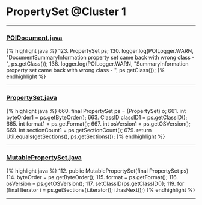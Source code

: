 # PropertySet @Cluster 1

***

### [POIDocument.java](https://searchcode.com/codesearch/view/97383067/)
{% highlight java %}
123. PropertySet ps;
130.   logger.log(POILogger.WARN, "DocumentSummaryInformation property set came back with wrong class - ", ps.getClass());
138.   logger.log(POILogger.WARN, "SummaryInformation property set came back with wrong class - ", ps.getClass());
{% endhighlight %}

***

### [PropertySet.java](https://searchcode.com/codesearch/view/15642677/)
{% highlight java %}
660. final PropertySet ps = (PropertySet) o;
661. int byteOrder1 = ps.getByteOrder();
663. ClassID classID1 = ps.getClassID();
665. int format1 = ps.getFormat();
667. int osVersion1 = ps.getOSVersion();
669. int sectionCount1 = ps.getSectionCount();
679. return Util.equals(getSections(), ps.getSections());
{% endhighlight %}

***

### [MutablePropertySet.java](https://searchcode.com/codesearch/view/15642695/)
{% highlight java %}
112. public MutablePropertySet(final PropertySet ps)
114.     byteOrder = ps.getByteOrder();
115.     format = ps.getFormat();
116.     osVersion = ps.getOSVersion();
117.     setClassID(ps.getClassID());
119.     for (final Iterator i = ps.getSections().iterator(); i.hasNext();)
{% endhighlight %}

***

